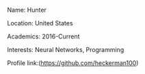   Name: Hunter
  
  Location: United States
  
  Academics: 2016-Current
  
  Interests: Neural Networks, Programming
  
  Profile link:(https://github.com/heckerman100)
